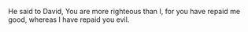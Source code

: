 He said to David, You are more righteous than I, for you have repaid me good, whereas I have repaid you evil.

